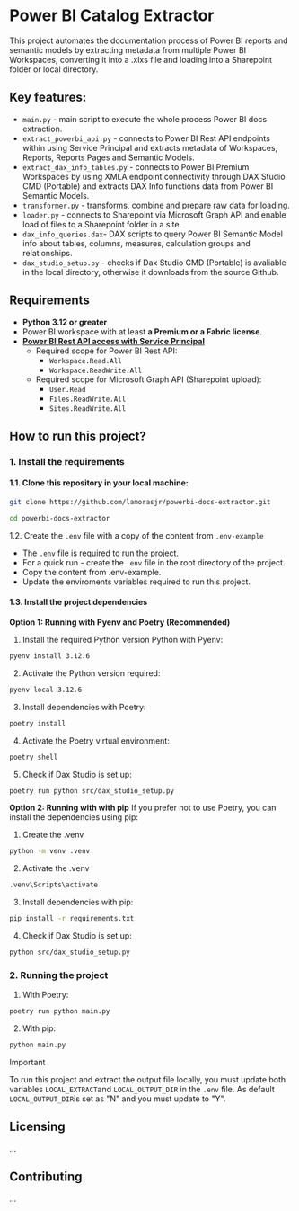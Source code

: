 # Power BI Catalog Extractor
This project automates the documentation process of Power BI reports and semantic models by extracting metadata from multiple Power BI Workspaces, converting it into a .xlxs file and loading into a Sharepoint folder or local directory.

## Key features:
- `main.py` - main script to execute the whole process Power BI docs extraction.
- `extract_powerbi_api.py` - connects to Power BI Rest API endpoints within using Service Principal and extracts metadata of Workspaces, Reports, Reports Pages and Semantic Models.
- `extract_dax_info_tables.py` - connects to Power BI Premium Workspaces by using XMLA endpoint connectivity through DAX Studio CMD (Portable) and extracts DAX Info functions data from Power BI Semantic Models.
- `transformer.py` - transforms, combine and prepare raw data for loading.
- `loader.py` - connects to Sharepoint via Microsoft Graph API and enable load of files to a Sharepoint folder in a site.
- `dax_info_queries.dax`- DAX scripts to query Power BI Semantic Model info about tables, columns, measures, calculation groups and relationships.
- `dax_studio_setup.py` - checks if Dax Studio CMD (Portable) is avaliable in the local directory, otherwise it downloads from the source Github.


## Requirements
- **Python 3.12 or greater**
- Power BI workspace with at least **a Premium or a Fabric license**.
- **[Power BI Rest API access with Service Principal](https://learn.microsoft.com/en-us/power-bi/developer/embedded/embed-service-principal?tabs=azure-portal)**
  - Required scope for Power BI Rest API:
    - `Workspace.Read.All`
    - `Workspace.ReadWrite.All`
  - Required scope for Microsoft Graph API (Sharepoint upload):
    - `User.Read`
    - `Files.ReadWrite.All`
    - `Sites.ReadWrite.All`


## How to run this project?
### 1. Install the requirements

#### 1.1. Clone this repository in your local machine:

```bash
git clone https://github.com/lamorasjr/powerbi-docs-extractor.git
```
```bash
cd powerbi-docs-extractor
```

1.2. Create the `.env` file with a copy of the content from `.env-example`
* The `.env` file is required to run the project.
* For a quick run - create the `.env` file in the root directory of the project.
* Copy the content from .env-example.
* Update the enviroments variables required to run this project.

#### 1.3. Install the project dependencies

**Option 1: Running with Pyenv and Poetry (Recommended)**

1. Install the required Python version Python with Pyenv:
```bash
pyenv install 3.12.6
```

2. Activate the Python version required:
```bash
pyenv local 3.12.6
```

3. Install dependencies with Poetry:
```bash
poetry install
```

4. Activate the Poetry virtual environment:
```bash
poetry shell
```

5. Check if Dax Studio is set up:
```bash
poetry run python src/dax_studio_setup.py
```

**Option 2: Running with with pip**
If you prefer not to use Poetry, you can install the dependencies using pip:

1. Create the .venv 

```bash
python -m venv .venv
```

2. Activate the .venv

```bash
.venv\Scripts\activate
```

3. Install dependencies with pip:

```bash
pip install -r requirements.txt
```

4. Check if Dax Studio is set up:
```bash
python src/dax_studio_setup.py
```

### 2. Running the project

1. With Poetry:
```bash
poetry run python main.py
```

2. With pip:
```bash
python main.py
```

> [!IMPORTANT]
> To run this project and extract the output file locally, you must update both variables `LOCAL_EXTRACT`and `LOCAL_OUTPUT_DIR` in the `.env` file. 
> As default `LOCAL_OUTPUT_DIR`is set as "N" and you must update to "Y".

## Licensing
...

## Contributing
...